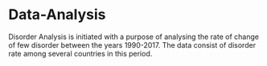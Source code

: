 # Data-Analysis

Disorder Analysis is initiated with a purpose of analysing the rate of change of few disorder between the years 1990-2017. The data consist of disorder rate among several countries in this period.
